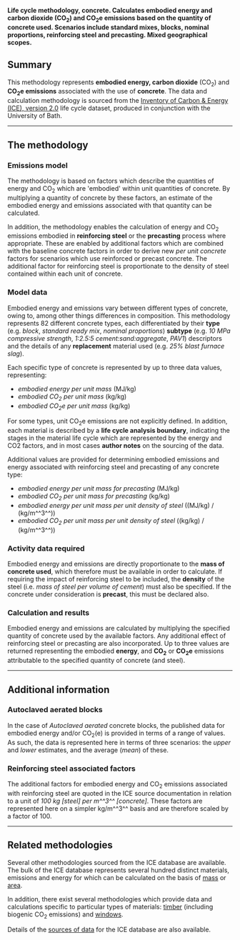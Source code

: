 **Life cycle methodology, concrete. Calculates embodied energy and
carbon dioxide (CO<sub>2</sub>) and CO<sub>2</sub>e emissions based on the quantity of
concrete used. Scenarios include standard mixes, blocks, nominal
proportions, reinforcing steel and precasting. Mixed geographical
scopes.**

## Summary

This methodology represents **embodied energy, carbon dioxide**
(CO<sub>2</sub>) and **CO<sub>2</sub>e emissions** associated with the use of
**concrete**. The data and calculation methodology is sourced from the
[Inventory of Carbon & Energy (ICE),
version 2.0](http://people.bath.ac.uk/cj219/) life cycle dataset,
produced in conjunction with the University of Bath.

-----

## The methodology

### Emissions model

The methodology is based on factors which describe the quantities of
energy and CO<sub>2</sub> which are 'embodied' within unit quantities of
concrete. By multiplying a quantity of concrete by these factors, an
estimate of the embodied energy and emissions associated with that
quantity can be calculated.

In addition, the methodology enables the calculation of energy and
CO<sub>2</sub> emissions embodied in **reinforcing steel** or the
**precasting** process where appropriate. These are enabled by
additional factors which are combined with the baseline concrete factors
in order to derive new *per unit concrete* factors for scenarios which
use reinforced or precast concrete. The additional factor for
reinforcing steel is proportionate to the density of steel contained
within each unit of concrete.

### Model data

Embodied energy and emissions vary between different types of concrete,
owing to, among other things differences in composition. This
methodology represents 82 different concrete types, each differentiated
by their **type** (e.g. *block*, *standard ready mix*, *nominal
proportions*) **subtype** (e.g. *10 MPa compressive strength*, *1:2.5:5
cement:sand:aggregate*, *PAV1*) descriptors and the details of any
**replacement** material used (e.g. *25% blast furnace slag*).

Each specific type of concrete is represented by up to three data
values, representing:

  - *embodied energy per unit mass* (MJ/kg)
  - *embodied CO<sub>2</sub> per unit mass* (kg/kg)
  - *embodied CO<sub>2</sub>e per unit mass* (kg/kg)

For some types, unit CO<sub>2</sub>e emissions are not explicitly defined. In
addition, each material is described by a **life cycle analysis
boundary**, indicating the stages in the material life cycle which are
represented by the energy and CO2 factors, and in most cases **author
notes** on the sourcing of the data.

Additional values are provided for determining embodied emissions and
energy associated with reinforcing steel and precasting of any concrete
type:

  - *embodied energy per unit mass for precasting* (MJ/kg)
  - *embodied CO<sub>2</sub> per unit mass for precasting* (kg/kg)
  - *embodied energy per unit mass per unit density of steel* ((MJ/kg) /
    (kg/m^^3^^))
  - *embodied CO<sub>2</sub> per unit mass per unit density of steel* ((kg/kg)
    / (kg/m^^3^^))

### Activity data required

Embodied energy and emissions are directly proportionate to the **mass
of concrete used**, which therefore must be available in order to
calculate. If requiring the impact of reinforcing steel to be included,
the **density** of the steel (i.e. *mass of steel per volume of cement*)
must also be specified. If the concrete under consideration is
**precast**, this must be declared also.

### Calculation and results

Embodied energy and emissions are calculated by multiplying the
specified quantity of concrete used by the available factors. Any
additional effect of reinforcing steel or precasting are also
incorporated. Up to three values are returned representing the embodied
**energy**, and **CO<sub>2</sub>** or **CO<sub>2</sub>e** emissions attributable to
the specified quantity of concrete (and steel).

-----

## Additional information

### Autoclaved aerated blocks

In the case of *Autoclaved aerated* concrete blocks, the published data
for embodied energy and/or CO<sub>2</sub>(e) is provided in terms of a range of
values. As such, the data is represented here in terms of three
scenarios: the *upper* and *lower* estimates, and the average (*mean*)
of these.

### Reinforcing steel associated factors

The additional factors for embodied energy and CO<sub>2</sub> emissions
associated with reinforcing steel are quoted in the ICE source
documentation in relation to a unit of *100 kg \[steel\] per m^^3^^
\[concrete\]*. These factors are represented here on a simpler kg/m^^3^^
basis and are therefore scaled by a factor of 100.

-----

## Related methodologies

Several other methodologies sourced from the ICE database are available.
The bulk of the ICE database represents several hundred distinct
materials, emissions and energy for which can be calculated on the basis
of [mass](ICE_v2_by_mass) or [area](ICE_v2_by_area).

In addition, there exist several methodologies which provide data and
calculations specific to particular types of materials:
[timber](ICE_v2_timber) (including biogenic CO<sub>2</sub> emissions) and
[windows](ICE_v2_windows).

Details of the [sources of data](ICE_v2_references) for the ICE database
are also available.

